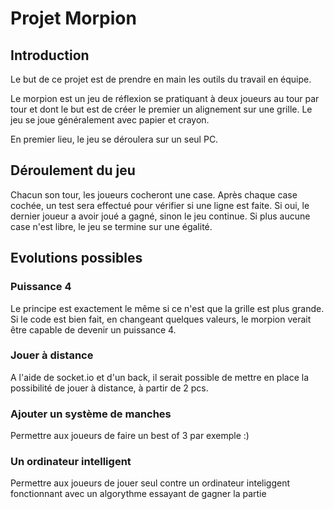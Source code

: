 # Projet Morpion

## Introduction

Le but de ce projet est de prendre en main les outils du travail en équipe.

Le morpion est un jeu de réflexion se pratiquant à deux joueurs au tour par tour et dont le but est de créer le premier un alignement sur une grille. Le jeu se joue généralement avec papier et crayon.

En premier lieu, le jeu se déroulera sur un seul PC.

## Déroulement du jeu

Chacun son tour, les joueurs cocheront une case. Après chaque case cochée, un test sera effectué pour vérifier si une ligne est faite. Si oui, le dernier joueur a avoir joué a gagné, sinon le jeu continue. Si plus aucune case n'est libre, le jeu se termine sur une égalité.

## Evolutions possibles

### Puissance 4

Le principe est exactement le même si ce n'est que la grille est plus grande. Si le code est bien fait, en changeant quelques valeurs, le morpion verait être capable de devenir un puissance 4.

### Jouer à distance

A l'aide de socket.io et d'un back, il serait possible de mettre en place la possibilité de jouer à distance, à partir de 2 pcs. 

### Ajouter un système de manches

Permettre aux joueurs de faire un best of 3 par exemple :)

### Un ordinateur intelligent

Permettre aux joueurs de jouer seul contre un ordinateur inteliggent fonctionnant avec un algorythme essayant de gagner la partie
